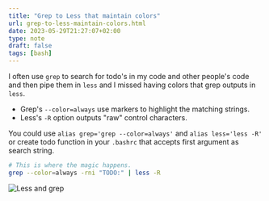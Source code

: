 ```yaml
---
title: "Grep to Less that maintain colors"
url: grep-to-less-maintain-colors.html
date: 2023-05-29T21:27:07+02:00
type: note
draft: false
tags: [bash]
---
```


I often use `grep` to search for todo's in my code and other people's code and
then pipe them in `less` and I missed having colors that grep outputs in `less`.

- Grep's `--color=always` use markers to highlight the matching strings.
- Less's `-R` option outputs "raw" control characters.

You could use `alias grep='grep --color=always'` and `alias less='less -R'` or
create todo function in your `.bashrc` that accepts first argument as search
string.

```sh
# This is where the magic happens.
grep --color=always -rni "TODO:" | less -R
```

![Less and grep](/notes/grep-less.png)
